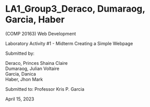 # LA1_Group3_Deraco, Dumaraog, Garcia, Haber

(COMP 20163) Web Development

Laboratory Activity #1 - Midterm Creating a Simple Webpage

Submitted by:

Deraco, Princes Shaina Claire<br>
Dumaraog, Julian Voltaire<br>
Garcia, Danica<br>
Haber, Jhon Mark

Submitted to: Professor Kris P. Garcia

April 15, 2023

